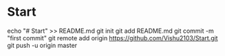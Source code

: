 # Start
echo "# Start" >> README.md
git init
git add README.md
git commit -m "first commit"
git remote add origin https://github.com/Vishu2103/Start.git
git push -u origin master
